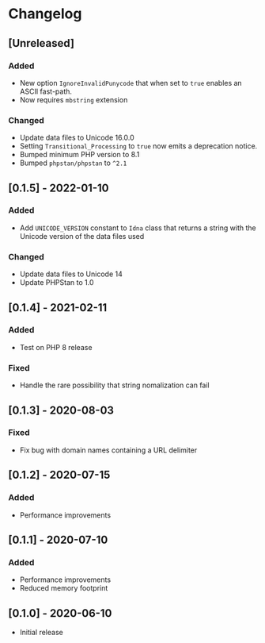 # Changelog

## [Unreleased]

### Added

* New option `IgnoreInvalidPunycode` that when set to `true` enables an ASCII fast-path.
* Now requires `mbstring` extension

### Changed

* Update data files to Unicode 16.0.0
* Setting `Transitional_Processing` to `true` now emits a deprecation notice.
* Bumped minimum PHP version to 8.1
* Bumped `phpstan/phpstan` to `^2.1`

## [0.1.5] - 2022-01-10

### Added

* Add `UNICODE_VERSION` constant to `Idna` class that returns a string with the Unicode version of the data files used

### Changed

* Update data files to Unicode 14
* Update PHPStan to 1.0

## [0.1.4] - 2021-02-11

### Added

* Test on PHP 8 release

### Fixed

* Handle the rare possibility that string nomalization can fail

## [0.1.3] - 2020-08-03

### Fixed

* Fix bug with domain names containing a URL delimiter

## [0.1.2] - 2020-07-15

### Added

* Performance improvements

## [0.1.1] - 2020-07-10

### Added

* Performance improvements
* Reduced memory footprint

## [0.1.0] - 2020-06-10

* Initial release
